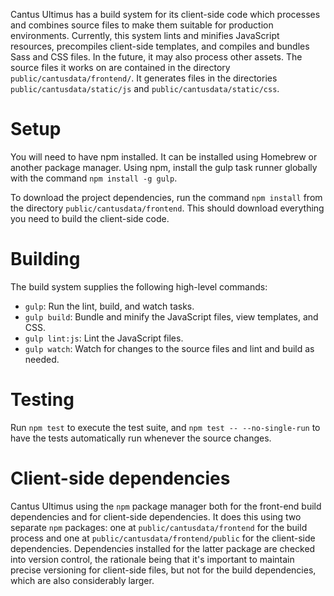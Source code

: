 Cantus Ultimus has a build system for its client-side code which processes and combines source files to make them suitable for production environments. Currently, this system lints and minifies JavaScript resources, precompiles client-side templates, and compiles and bundles Sass and CSS files. In the future, it may also process other assets. The source files it works on are contained in the directory `public/cantusdata/frontend/`. It generates files in the directories `public/cantusdata/static/js` and `public/cantusdata/static/css`.

Setup
=====

You will need to have npm installed. It can be installed using Homebrew or another package manager. Using npm, install the gulp task runner globally with the command `npm install -g gulp`.

To download the project dependencies, run the command `npm install` from the directory `public/cantusdata/frontend`. This should download everything you need to build the client-side code.

Building
========

The build system supplies the following high-level commands:

  - `gulp`: Run the lint, build, and watch tasks.
  - `gulp build`: Bundle and minify the JavaScript files, view templates, and CSS.
  - `gulp lint:js`: Lint the JavaScript files.
  - `gulp watch`: Watch for changes to the source files and lint and build as needed.

Testing
=======

Run `npm test` to execute the test suite, and `npm test -- --no-single-run` to have the tests automatically run whenever the source changes.

Client-side dependencies
========================

Cantus Ultimus using the `npm` package manager both for the front-end build dependencies and for client-side dependencies. It does this using two separate `npm` packages: one at `public/cantusdata/frontend` for the build process and one at `public/cantusdata/frontend/public` for the client-side dependencies. Dependencies installed for the latter package are checked into version control, the rationale being that it's important to maintain precise versioning for client-side files, but not for the build dependencies, which are also considerably larger.
